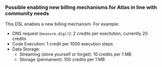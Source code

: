 ### Possible enabling new billing mechanisms for Atlas in line with community needs

This DSL enables a new billing mechanism. For example:

- DNS request (```measure.dig()```): 2 credits per exectution, currently 20 credits
- Code Execution: 1 credit per 1000 execution steps
- Data Storage:
  - Streaming (store yourself or forget): 10 credits per 1 MB
  - Storage (permanent): 100 credits per 1 MB
